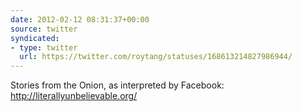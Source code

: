 ```yaml
---
date: 2012-02-12 08:31:37+00:00
source: twitter
syndicated:
- type: twitter
  url: https://twitter.com/roytang/statuses/168613214827986944/
---
```


Stories from the Onion, as interpreted by Facebook: http://literallyunbelievable.org/